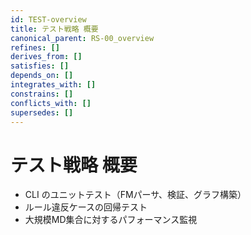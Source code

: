 ```yaml
---
id: TEST-overview
title: テスト戦略 概要
canonical_parent: RS-00_overview
refines: []
derives_from: []
satisfies: []
depends_on: []
integrates_with: []
constrains: []
conflicts_with: []
supersedes: []
---
```


# テスト戦略 概要
- CLI のユニットテスト（FMパーサ、検証、グラフ構築）
- ルール違反ケースの回帰テスト
- 大規模MD集合に対するパフォーマンス監視
